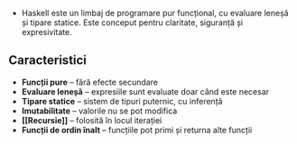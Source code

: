 - Haskell este un limbaj de programare pur funcțional, cu evaluare leneșă și tipare statice. Este conceput pentru claritate, siguranță și expresivitate.

## Caracteristici

- **Funcții pure** – fără efecte secundare
- **Evaluare leneșă** – expresiile sunt evaluate doar când este necesar
- **Tipare statice** – sistem de tipuri puternic, cu inferență
- **Imutabilitate** – valorile nu se pot modifica
- **[[Recursie]]** – folosită în locul iterației
- **Funcții de ordin înalt** – funcțiile pot primi și returna alte funcții